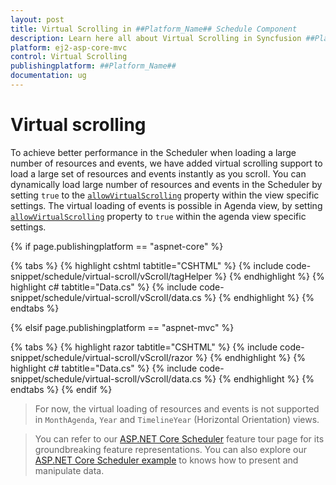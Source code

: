 ```yaml
---
layout: post
title: Virtual Scrolling in ##Platform_Name## Schedule Component
description: Learn here all about Virtual Scrolling in Syncfusion ##Platform_Name## Schedule component of Syncfusion Essential JS 2 and more.
platform: ej2-asp-core-mvc
control: Virtual Scrolling
publishingplatform: ##Platform_Name##
documentation: ug
---
```



# Virtual scrolling

To achieve better performance in the Scheduler when loading a large number of resources and events, we have added virtual scrolling support to load a large set of resources and events instantly as you scroll. You can dynamically load large number of resources and events in the Scheduler by setting `true` to the [`allowVirtualScrolling`](https://help.syncfusion.com/cr/aspnetcore-js2/Syncfusion.EJ2.Schedule.ScheduleView.html#Syncfusion_EJ2_Schedule_ScheduleView_AllowVirtualScrolling) property within the view specific settings. The virtual loading of events is possible in Agenda view, by setting [`allowVirtualScrolling`](https://help.syncfusion.com/cr/aspnetcore-js2/Syncfusion.EJ2.Schedule.ScheduleView.html#Syncfusion_EJ2_Schedule_ScheduleView_AllowVirtualScrolling) property to `true` within the agenda view specific settings.

{% if page.publishingplatform == "aspnet-core" %}

{% tabs %}
{% highlight cshtml tabtitle="CSHTML" %}
{% include code-snippet/schedule/virtual-scroll/vScroll/tagHelper %}
{% endhighlight %}
{% highlight c# tabtitle="Data.cs" %}
{% include code-snippet/schedule/virtual-scroll/vScroll/data.cs %}
{% endhighlight %}
{% endtabs %}

{% elsif page.publishingplatform == "aspnet-mvc" %}

{% tabs %}
{% highlight razor tabtitle="CSHTML" %}
{% include code-snippet/schedule/virtual-scroll/vScroll/razor %}
{% endhighlight %}
{% highlight c# tabtitle="Data.cs" %}
{% include code-snippet/schedule/virtual-scroll/vScroll/data.cs %}
{% endhighlight %}
{% endtabs %}
{% endif %}



> For now, the virtual loading of resources and events is not supported in `MonthAgenda`, `Year` and `TimelineYear` (Horizontal Orientation) views.

> You can refer to our [ASP.NET Core Scheduler](https://www.syncfusion.com/aspnet-core-ui-controls/scheduler) feature tour page for its groundbreaking feature representations. You can also explore our [ASP.NET Core Scheduler example](https://ej2.syncfusion.com/aspnetcore/Schedule/Overview#/material) to knows how to present and manipulate data.
